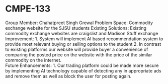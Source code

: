 # CMPE-133
Group Member: Chahatpreet Singh Grewal
Problem Space: Commodity exchange website for the SJSU students
Existing Solutions: Existing commodity exchange websites are craigslist and Madison Stuff exchange
Improvement:  1. System will implement AI based recommendation system to provide most relevant buying or selling options to the student
		          2. In contrast to existing platforms our website will provide buyer a convenience of comparing the posted price on the                        website with the price of the similar commodity on 	the internet.   	
Future Enhancements: 1. Our trading platform could be made more secure by implementing AI technology capable of detecting any in                                  appropriate ads and remove them as well as block the user for posting again.				
